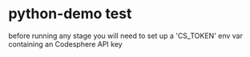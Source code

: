 # python-demo test

before running any stage you will need to set up a 'CS_TOKEN' env var containing an Codesphere API key 
